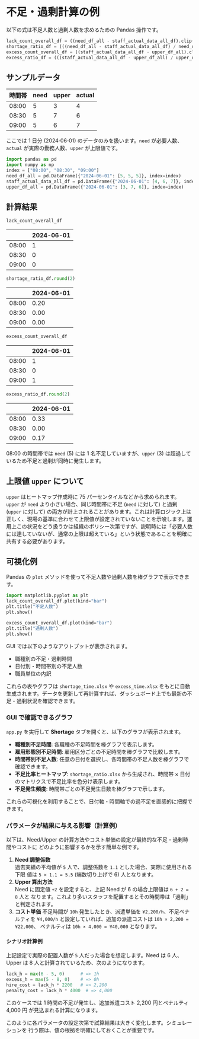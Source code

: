# 不足・過剰計算の例

以下の式は不足人数と過剰人数を求めるための Pandas 操作です。

```python
lack_count_overall_df = ((need_df_all - staff_actual_data_all_df).clip(lower=0).fillna(0).astype(int))
shortage_ratio_df = (((need_df_all - staff_actual_data_all_df) / need_df_all.replace(0, np.nan)).clip(lower=0).fillna(0))
excess_count_overall_df = ((staff_actual_data_all_df - upper_df_all).clip(lower=0).fillna(0).astype(int))
excess_ratio_df = (((staff_actual_data_all_df - upper_df_all) / upper_df_all.replace(0, np.nan)).clip(lower=0).fillna(0))
```

## サンプルデータ

| 時間帯 | need | upper | actual |
| ------ | ---- | ----- | ------ |
| 08:00  | 5    | 3     | 4      |
| 08:30  | 5    | 7     | 6      |
| 09:00  | 5    | 6     | 7      |

ここでは 1 日分 (2024‑06‑01) のデータのみを扱います。`need` が必要人数、`actual` が実際の勤務人数、`upper` が上限値です。

```python
import pandas as pd
import numpy as np
index = ["08:00", "08:30", "09:00"]
need_df_all = pd.DataFrame({"2024-06-01": [5, 5, 5]}, index=index)
staff_actual_data_all_df = pd.DataFrame({"2024-06-01": [4, 6, 7]}, index=index)
upper_df_all = pd.DataFrame({"2024-06-01": [3, 7, 6]}, index=index)
```

## 計算結果

```python
lack_count_overall_df
```
|        | 2024-06-01 |
| ------ | ---------- |
| 08:00  | 1          |
| 08:30  | 0          |
| 09:00  | 0          |

```python
shortage_ratio_df.round(2)
```
|        | 2024-06-01 |
| ------ | ---------- |
| 08:00  | 0.20       |
| 08:30  | 0.00       |
| 09:00  | 0.00       |

```python
excess_count_overall_df
```
|        | 2024-06-01 |
| ------ | ---------- |
| 08:00  | 1          |
| 08:30  | 0          |
| 09:00  | 1          |

```python
excess_ratio_df.round(2)
```
|        | 2024-06-01 |
| ------ | ---------- |
| 08:00  | 0.33       |
| 08:30  | 0.00       |
| 09:00  | 0.17       |

08:00 の時間帯では `need` (5) には 1 名不足していますが、`upper` (3) は超過しているため不足と過剰が同時に発生します。

## 上限値 `upper` について

`upper` はヒートマップ作成時に 75 パーセンタイルなどから求められます。`upper` が `need` より小さい場合、同じ時間帯に不足 (`need` に対して) と過剰 (`upper` に対して) の両方が計上されることがあります。これは計算ロジック上は正しく、現場の基準に合わせて上限値が設定されていないことを示唆します。運用上この状況をどう扱うかは組織のポリシー次第ですが、説明時には「必要人数には達していないが、通常の上限は超えている」という状態であることを明確に共有する必要があります。

## 可視化例

Pandas の `plot` メソッドを使って不足人数や過剰人数を棒グラフで表示できます。

```python
import matplotlib.pyplot as plt
lack_count_overall_df.plot(kind="bar")
plt.title("不足人数")
plt.show()

excess_count_overall_df.plot(kind="bar")
plt.title("過剰人数")
plt.show()
```

GUI では以下のようなアウトプットが表示されます。

- 職種別の不足・過剰時間
- 日付別・時間帯別の不足人数
- 職員単位の内訳

これらの表やグラフは `shortage_time.xlsx` や `excess_time.xlsx` をもとに自動生成されます。データを更新して再計算すれば、ダッシュボード上でも最新の不足・過剰状況を確認できます。

### GUI で確認できるグラフ

`app.py` を実行して **Shortage** タブを開くと、以下のグラフが表示されます。

- **職種別不足時間**: 各職種の不足時間を棒グラフで表示します。
- **雇用形態別不足時間**: 雇用区分ごとの不足時間を棒グラフで比較します。
- **時間帯別不足人数**: 任意の日付を選択し、各時間帯の不足人数を棒グラフで確認できます。
- **不足比率ヒートマップ**: `shortage_ratio.xlsx` から生成され、時間帯 × 日付 のマトリクスで不足比率を色分け表示します。
- **不足発生頻度**: 時間帯ごとの不足発生日数を棒グラフで示します。

これらの可視化を利用することで、日付軸・時間軸での過不足を直感的に把握できます。

### パラメータが結果に与える影響（計算例）

以下は、Need/Upper の計算方法やコスト単価の設定が最終的な不足・過剰時間やコストに
どのように影響するかを示す簡単な例です。

1. **Need 調整係数**  
   過去実績の平均値が `5` 人で、調整係数を `1.1` とした場合、実際に使用される下限
   値は `5 × 1.1 = 5.5` (端数切り上げで 6) 人となります。
2. **Upper 算出方法**  
   Need に固定値 `+2` を設定すると、上記 Need が 6 の場合上限値は `6 + 2 = 8` 人と
   なります。これより多いスタッフを配置するとその時間帯は「過剰」と判定されます。
3. **コスト単価**
   不足時間が `10h` 発生したとき、派遣単価を `¥2,200/h`、不足ペナルティを
   `¥4,000/h` と設定していれば、追加の派遣コストは `10h × 2,200 = ¥22,000`、
   ペナルティは `10h × 4,000 = ¥40,000` となります。

#### シナリオ計算例

上記設定で実際の配置人数が `5` 人だった場合を想定します。Need は 6 人、Upper は
8 人と計算されているため、次のようになります。

```python
lack_h = max(6 - 5, 0)      # => 1h
excess_h = max(5 - 8, 0)    # => 0h
hire_cost = lack_h * 2200   # => 2,200
penalty_cost = lack_h * 4000  # => 4,000
```

このケースでは 1 時間の不足が発生し、追加派遣コスト 2,200 円とペナルティ 4,000 円
が見込まれる計算になります。

このように各パラメータの設定次第で試算結果は大きく変化します。シミュレーションを
行う際は、値の根拠を明確にしておくことが重要です。
